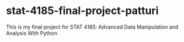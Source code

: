 # stat-4185-final-project-patturi
This is my final project for STAT 4185: Advanced Data Manipulation and Analysis With Python
